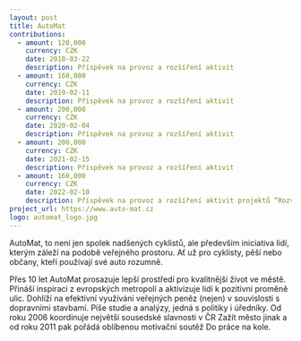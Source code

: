 ```yaml
---
layout: post
title: AutoMat
contributions:
  - amount: 120,000
    currency: CZK
    date: 2018-03-22
    description: Příspěvek na provoz a rozšíření aktivit
  - amount: 160,000
    currency: CZK
    date: 2019-02-11
    description: Příspěvek na provoz a rozšíření aktivit
  - amount: 200,000
    currency: CZK
    date: 2020-02-04
    description: Příspěvek na provoz a rozšíření aktivit
  - amount: 200,000
    currency: CZK
    date: 2021-02-15
    description: Příspěvek na provoz a rozšíření aktivit
  - amount: 160,000
    currency: CZK
    date: 2022-02-10
    description: Příspěvek na provoz a rozšíření aktivit projektů “Rozvoj Prahy” 
project_url: https://www.auto-mat.cz
logo: automat_logo.jpg
---
```


AutoMat, to není jen spolek nadšených cyklistů, ale především iniciativa lidí, kterým záleží na podobě veřejného prostoru. Ať už pro cyklisty, pěší nebo občany, kteří používají své auto rozumně.

Přes 10 let AutoMat prosazuje lepší prostředí pro kvalitnější život ve městě. Přináší inspiraci z evropských metropolí a aktivizuje lidi k pozitivní proměně ulic. Dohlíží na efektivní využívání veřejných peněz (nejen) v souvislosti s dopravními stavbami. Píše studie a analýzy, jedná s politiky i úředníky. Od roku 2006 koordinuje největší sousedské slavnosti v ČR Zažít město jinak a od roku 2011 pak pořádá oblíbenou motivační soutěž Do práce na kole.
